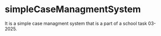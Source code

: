 # simpleCaseManagmentSystem

It is a simple case managment system that is a part of a school task 03-2025.
